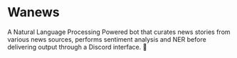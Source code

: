 # Wanews
A Natural Language Processing Powered bot that curates news stories from various news sources, performs sentiment analysis and NER before delivering output through a Discord interface. 🚀
